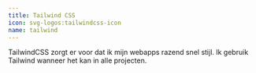 ```yaml
---
title: Tailwind CSS
icon: svg-logos:tailwindcss-icon
name: tailwind
---
```


TailwindCSS zorgt er voor dat ik mijn webapps razend snel stijl. Ik gebruik Tailwind wanneer het kan in alle projecten.
